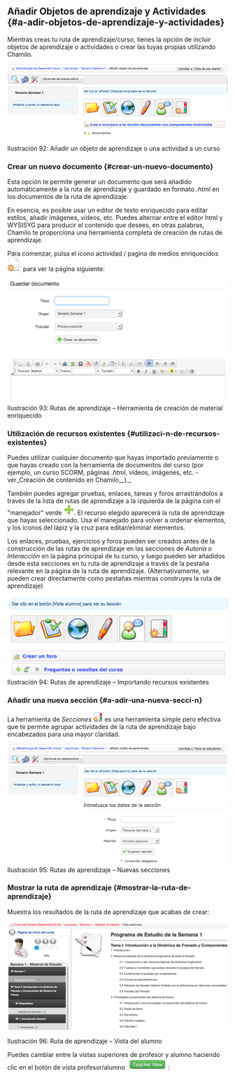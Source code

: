 ## Añadir Objetos de aprendizaje y Actividades {#a-adir-objetos-de-aprendizaje-y-actividades}

Mientras creas tu ruta de aprendizaje/curso, tienes la opción de incluir objetos de aprendizaje o actividades o crear las tuyas propias utilizando Chamilo.

![](../assets/graficos63.png)

Ilustración 92: Añadir un objeto de aprendizaje o una actividad a un curso

### Crear un nuevo documento {#crear-un-nuevo-documento}

Esta opción te permite generar un documento que será añadido automáticamente a la ruta de aprendizaje y guardado en formato _.html_ en los documentos de la ruta de aprendizaje.

En esencia, es posible usar un editor de texto enriquecido para editar estilos, añadir imágenes, vídeos, etc. Puedes alternar entre el editor html y WYSISYG para producir el contenido que desees, en otras palabras, Chamilo te proporciona una herramienta completa de creación de rutas de aprendizaje.

Para comenzar, pulsa el icono actividad / pagina de medios enriquecidos ![](../assets/graphics24.png) para ver la página siguiente:

![](../assets/graficos64.png)Ilustración 93: Rutas de aprendizaje – Herramienta de creación de material enriquecido

### Utilización de recursos existentes {#utilizaci-n-de-recursos-existentes}

Puedes utilizar cualquier documento que hayas importado previamente o que hayas creado con la herramienta de documentos del curso (por ejemplo, un curso SCORM, páginas ._html_, vídeos, imágenes, etc. - ver_Creación de contenido en Chamilo__)._

También puedes agregar pruebas, enlaces, tareas y foros arrastrándolos a través de la lista de rutas de aprendizaje a la izquierda de la página con el &quot;manejador&quot; verde ![](../assets/graficos65.png). El recurso elegido aparecerá la ruta de aprendizaje que hayas seleccionado. Usa el manejado para volver a ordenar elementos, y los iconos del lápiz y la cruz para editar/eliminar elementos.

Los enlaces, pruebas, ejercicios y foros pueden ser creados antes de la construcción de las rutas de aprendizaje en las secciones de _Autoría o Interacción_ en la página principal de tu curso, y luego pueden ser añadidos desde esta secciones en tu ruta de aprendizaje a través de la pestaña relevante en la página de la ruta de aprendizaje. (Alternativamente, se pueden crear directamente como pestañas mientras construyes la ruta de aprendizaje)

![](../assets/graficos68.png)Ilustración 94: Rutas de aprendizaje – Importando recursos existentes

### Añadir una nueva sección {#a-adir-una-nueva-secci-n}

La herramienta de _Secciones_ ![](../assets/graphics33.png) es una herramienta simple pero efectiva que te permite agrupar actividades de la ruta de aprendizaje bajo encabezados para una mayor claridad.

![](../assets/graficos69.png)Ilustración 95: Rutas de aprendizaje – Nuevas secciones

### Mostrar la ruta de aprendizaje {#mostrar-la-ruta-de-aprendizaje}

Muestra los resultados de la ruta de aprendizaje que acabas de crear:

![](../assets/graficos70.png)

Ilustración 96: Ruta de aprendizaje – Vista del alumno

Puedes cambiar entre la vistas superiores de profesor y alumno haciendo clic en el botón de vista profesor/alumno ![](../assets/graphics31.png):